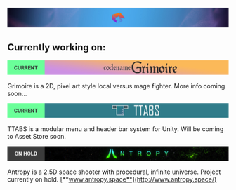 ![Shrimp horizontal background](/BG.jpg?raw=true)

## Currently working on:

![Grimoire](/02Grimoire.jpg?raw=true)

Grimoire is a 2D, pixel art style local versus mage fighter. More info coming soon...

![Antropy panel](/03TTABS.jpg?raw=true)

TTABS is a modular menu and header bar system for Unity. Will be coming to Asset Store soon.

![Antropy panel](/01Antropy.jpg?raw=true)

Antropy is a 2.5D space shooter with procedural, infinite universe. Project currently on hold. [**www.antropy.space**](http://www.antropy.space/)


